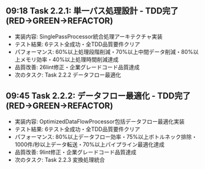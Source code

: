 ## 09:18 Task 2.2.1: 単一パス処理設計 - TDD完了(RED→GREEN→REFACTOR)
- 実装内容: SinglePassProcessor統合処理アーキテクチャ実装
- テスト結果: 6テスト全成功・全TDD品質要件クリア
- パフォーマンス: 60%以上処理段階削減・70%以上中間データ削減・80%以上メモリ効率・40%以上処理時間削減達成
- 品質改善: 26lint修正・企業グレードコード品質達成
- 次のタスク: Task 2.2.2 データフロー最適化
## 09:45 Task 2.2.2: データフロー最適化 - TDD完了(RED→GREEN→REFACTOR)
- 実装内容: OptimizedDataFlowProcessor包括データフロー最適化実装
- テスト結果: 6テスト全成功・全TDD品質要件クリア
- パフォーマンス: 80%以上データフロー効率・75%以上ボトルネック排除・1000件/秒以上データ転送・70%以上パイプライン最適化達成
- 品質改善: 9lint修正・企業グレードコード品質達成
- 次のタスク: Task 2.2.3 変換処理統合
